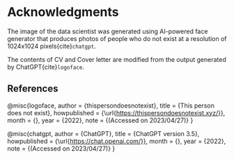 # Acknowledgments

The image of the data scientist was generated using AI-powered face generator that produces photos of people who do not exist at a resolution of 1024x1024 pixels{cite}`chatgpt`.


The contents of CV and Cover letter are modified from the output generated by ChatGPT{cite}`logoface`.

## References

@misc{logoface,
author = {thispersondoesnotexist},
title = {This person does not exist},
howpublished = {\url{https://thispersondoesnotexist.xyz/}},
month = {},
year = {2022},
note = {(Accessed on 2023/04/27)}
}


@misc{chatgpt,
author = {ChatGPT},
title = {ChatGPT version 3.5},
howpublished = {\url{https://chat.openai.com/}},
month = {},
year = {2022},
note = {(Accessed on 2023/04/27)}
}


